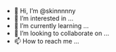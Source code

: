 - 👋 Hi, I’m @skinnnnny
- 👀 I’m interested in ...
- 🌱 I’m currently learning ...
- 💞️ I’m looking to collaborate on ...
- 📫 How to reach me ...

<!---
skinnnnny/skinnnnny is a ✨ special ✨ repository because its `README.md` (this file) appears on your GitHub profile.
You can click the Preview link to take a look at your changes.
--->
